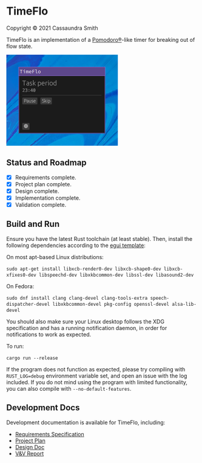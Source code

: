 # TimeFlo
Copyright &copy; 2021 Cassaundra Smith

TimeFlo is an implementation of a
[Pomodoro&reg;](https://en.wikipedia.org/wiki/Pomodoro_Technique)-like timer for
breaking out of flow state.

![TimeFlo screenshot](docs/screenshot.png)

## Status and Roadmap

* [x] Requirements complete.
* [x] Project plan complete.
* [x] Design complete.
* [x] Implementation complete.
* [x] Validation complete.

## Build and Run

Ensure you have the latest Rust toolchain (at least stable). Then, install the
following dependencies according to the [egui
template](https://github.com/emilk/eframe_template/):

On most apt-based Linux distributions:
```
sudo apt-get install libxcb-render0-dev libxcb-shape0-dev libxcb-xfixes0-dev libspeechd-dev libxkbcommon-dev libssl-dev libasound2-dev
```

On Fedora:
```
sudo dnf install clang clang-devel clang-tools-extra speech-dispatcher-devel libxkbcommon-devel pkg-config openssl-devel alsa-lib-devel
```

You should also make sure your Linux desktop follows the XDG specification and
has a running notification daemon, in order for notifications to work as
expected.

To run:
```shell
cargo run --release
```

If the program does not function as expected, please try compiling with
`RUST_LOG=debug` environment variable set, and open an issue with the log
included. If you do not mind using the program with limited functionality, you
can also compile with `--no-default-features`.

## Development Docs

Development documentation is available for TimeFlo, including:

* [Requirements Specification](docs/requirements.md)
* [Project Plan](docs/plan.md)
* [Design Doc](docs/design.md)
* [V&amp;V Report](docs/vnv.md)
